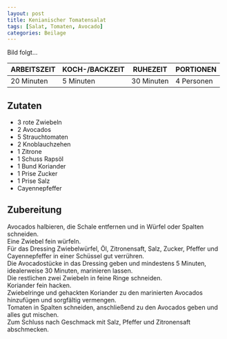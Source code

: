 ```yaml
---
layout: post
title: Kenianischer Tomatensalat
tags: [Salat, Tomaten, Avocado]
categories: Beilage
---
```



Bild folgt...

| ARBEITSZEIT | KOCH-/BACKZEIT | RUHEZEIT | PORTIONEN |
|--------------|--------------|--------------|--------------|
| 20 Minuten | 5 Minuten | 30 Minuten | 4 Personen |


## Zutaten
* 3 rote Zwiebeln  
* 2 Avocados  
* 5 Strauchtomaten  
* 2 Knoblauchzehen  
* 1 Zitrone  
* 1 Schuss Rapsöl  
* 1 Bund Koriander  
* 1 Prise Zucker  
* 1 Prise Salz  
* Cayennepfeffer   


## Zubereitung
Avocados halbieren, die Schale entfernen und in Würfel oder Spalten schneiden.    
Eine Zwiebel fein würfeln.    
Für das Dressing Zwiebelwürfel, Öl, Zitronensaft, Salz, Zucker, Pfeffer und Cayennepfeffer in einer Schüssel gut verrühren.  
Die Avocadostücke in das Dressing geben und mindestens 5 Minuten, idealerweise 30 Minuten, marinieren lassen.  
Die restlichen zwei Zwiebeln in feine Ringe schneiden.  
Koriander fein hacken.  
Zwiebelringe und gehackten Koriander zu den marinierten Avocados hinzufügen und sorgfältig vermengen.  
Tomaten in Spalten schneiden, anschließend zu den Avocados geben und alles gut mischen.  
Zum Schluss nach Geschmack mit Salz, Pfeffer und Zitronensaft abschmecken.

